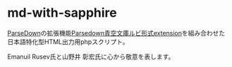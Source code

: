 # md-with-sapphire

[ParseDown](https://github.com/erusev/parsedown)の拡張機能[Parsedown青空文庫ルビ形式extension](https://github.com/noisan/parsedown-rubytext)を組み合わせた日本語特化型HTML出力用phpスクリプト。

Emanuil Rusev氏と山野井 彰宏氏に心から敬意を表します。
